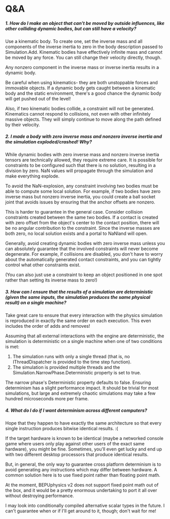# Q&A

##### 1. How do I make an object that can't be moved by outside influences, like other colliding dynamic bodies, but can still have a velocity?

Use a kinematic body. To create one, set the inverse mass and all components of the inverse inertia to zero in the body description passed to Simulation.Add. Kinematic bodies have effectively infinite mass and cannot be moved by any force. You can still change their velocity directly, though.

Any nonzero component in the inverse mass or inverse inertia results in a dynamic body.

Be careful when using kinematics- they are both unstoppable forces and immovable objects. If a dynamic body gets caught between a kinematic body and the static environment, there's a good chance the dynamic body will get pushed out of the level!

Also, if two kinematic bodies collide, a constraint will not be generated. Kinematics cannot respond to collisions, not even with other infinitely massive objects. They will simply continue to move along the path defined by their velocity.

##### 2. I made a body with zero inverse mass and nonzero inverse inertia and the simulation exploded/crashed! Why?

While dynamic bodies with zero inverse mass and nonzero inverse inertia tensors are technically allowed, they require extreme care. It is possible for constraints to be configured such that there is no solution, resulting in a division by zero. NaN values will propagate through the simulation and make everything explode.

To avoid the NaN-explosion, any constraint involving two bodies must be able to compute some local solution. For example, if two bodies have zero inverse mass but nonzero inverse inertia, you could create a ball socket joint that avoids issues by ensuring that the anchor offsets are nonzero.

This is harder to guarantee in the general case. Consider collision constraints created between the same two bodies. If a contact is created with zero offset from the object's center to the contact position, there will be no angular contribution to the constraint. Since the inverse masses are both zero, no local solution exists and a portal to NaNland will open.

Generally, avoid creating dynamic bodies with zero inverse mass unless you can absolutely guarantee that the involved constraints will never become degenerate. For example, if collisions are disabled, you don't have to worry about the automatically generated contact constraints, and you can tightly control what other constraints exist.

(You can also just use a constraint to keep an object positioned in one spot rather than setting its inverse mass to zero!)

##### 3. How can I ensure that the results of a simulation are deterministic (given the same inputs, the simulation produces the same physical result) on a single machine?

Take great care to ensure that every interaction with the physics simulation is reproduced in exactly the same order on each execution. This even includes the order of adds and removes!

Assuming that all external interactions with the engine are deterministic, the simulation is deterministic on a single machine when one of two conditions is met:
1. The simulation runs with only a single thread (that is, no IThreadDispatcher is provided to the time step function).
2. The simulation is provided multiple threads and the Simulation.NarrowPhase.Deterministic property is set to true.

The narrow phase's Deterministic property defaults to false. Ensuring determinism has a slight performance impact. It should be trivial for most simulations, but large and extremely chaotic simulations may take a few hundred microseconds more per frame.

##### 4. What do I do if I want determinism across different computers?

Hope that they happen to have exactly the same architecture so that every single instruction produces bitwise identical results. :(

If the target hardware is known to be identical (maybe a networked console game where users only play against other users of the exact same hardware), you might be fine. Sometimes, you'll even get lucky and end up with two different desktop processors that produce identical results.

But, in general, the only way to guarantee cross platform determinism is to avoid generating any instructions which may differ between hardware. A common solution here is to use fixed point rather than floating point math.

At the moment, BEPUphysics v2 does not support fixed point math out of the box, and it would be a pretty enormous undertaking to port it all over without destroying performance.

I may look into conditionally compiled alternative scalar types in the future. I can't guarantee when or if I'll get around to it, though; don't wait for me!